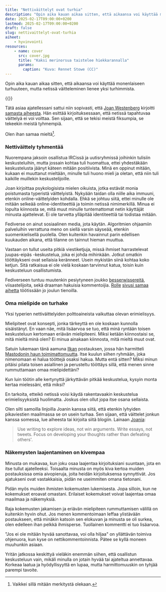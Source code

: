```yaml
---
title: "Nettiväittelyt ovat turhia"
description: "Opin aika kauan aikaa sitten, että aikaansa voi käyttää monenlaiseen turhuuteen, mutta netissä väitteleminen lienee yksi turhimmista."
date: 2025-02-17T09:00:00+0200
lastmod: 2025-02-17T09:00:00+0200
draft: false
slug: nettivaittelyt-ovat-turhia
aiheet:
    - hyvinvointi
resources:
    - name: cover
      src: cover.jpg
      title: "Kaksi merinorsua taistelee hiekkarannalla"
      params:
        caption: "Kuva: Rennet Stowe (CC)"
---
```

Opin aika kauan aikaa sitten, että aikaansa voi käyttää monenlaiseen turhuuteen, mutta netissä väitteleminen lienee yksi turhimmista.

<!--more-->

{{<cover>}}

Tätä asiaa ajatellessani sattui niin sopivasti, että [Joan Westenberg](https://mastodon.social/@Daojoan) kirjoitti [samasta aiheesta](https://www.joanwestenberg.com/you-will-never-win-an-argument-on-the-internet-heres-why/). Hän esittää kirjoituksessaan, että netissä tapahtuvaa väittelyä ei voi voittaa. Sen sijaan, että se tekisi meistä fiksumpia, se tekeekin meistä tyhmempiä.

Olen ihan samaa mieltä[^1].

### Nettiväittely tyhmentää

Nuorempana jaksoin osallistua IRCissä ja uutisryhmissä joihinkin tulisiin keskusteluihin, mutta jossain kohtaa tuli huomattua, ettei yhdestäkään keskustelusta jäänyt käteen mitään positiivista. Minä en oppinut mitään, kukaan ei muuttanut mieltään, minulle tuli huono mieli ja oletan, että niin tuli kaikille muillekin keskustelijoille.

Joan kirjoittaa psykologisista mielen oikuista, jotka estävät monia poistumasta typeristä väittelyistä. Nykyään taidan olla niille aika immuuni, etenkin online-väittelyiden kohdalla. Ehkä se johtuu siitä, ettei minulle ole mitään selkeää online-identiteettiä ja toimin netissä nimimerkillä. Minua ei lopulta kiinnosta se, mitä muut minulle tuntemattomat netin käyttäjät minusta ajattelevat. Ei ole tarvetta ylläpitää identiteettiä tai todistaa mitään.

Fediverse on ainut sosiaalinen media, jota käytän. Algoritmien ohjaamiin palveluihin verrattuna meno on siellä varsin säyseää, etenkin suomenkielisellä puolella. Olen kuitenkin havainnut parin edellisen kuukauden aikana, että tilanne on tainnut hieman muuttua.

Vastaan on tullut useita pitkiä viestiketjuja, missä ihmiset harrastelevat juupas-eipäs -keskustelua, joka ei johda mihinkään. Jotkut omatkin tööttäykseni ovat sellaisia keränneet. Usein mykistän siinä kohtaa koko ketjun. Sitä ratkaisua ei ole vielä koskaan tarvinnut katua, toisin kuin keskusteluun osallistumista.

Fediverseen tuntuu muutenkin pesiytyneen joukko [besserwissereitä](https://www.kielitoimistonsanakirja.fi/#/besserwisser), viisastelijoita, sekä draaman hakuisia kommentoijia. [Rolle](https://mementomori.social/@rolle) [sivusi samaa aihetta](https://mementomori.social/@rolle/113719158625203138) töötissään jo joulun tienoilla.

### Oma mielipide on turhake

Yksi typerien nettiväittelyiden polttoaineista vaikuttaa olevan erimielisyys.

Mielipiteet ovat konsepti, jonka tärkeyttä en ole koskaan kunnolla sisäistänyt. En vaan näe, mitä lisäarvoa se tuo, että minä ryntään toisen keskusteluun kertomaan eriävän mielipiteeni. Miksi ketään kiinnostaisi se, mitä mieltä minä olen? Ei minua ainakaan kiinnosta, mitä mieltä muut ovat.

Satuin lukemaan tänä aamuna [Ilkan](https://mementomori.social/@ikkeT) postauksen, jossa hän harmitteli [Mastodonin haun toimimattomuutta](https://mementomori.social/@ikkeT/114013037287019876). Itse kuulun siihen ryhmään, joka nimenomaan ei halua tööttejä osaksi hakua. Mutta entä sitten? Miksi minun pitäisi pilata toisen asiallinen ja perusteltu tööttäys sillä, että menen sinne rummuttamaan omaa mielipidettäni?

Kun luin töötin alle kertynyttä järkyttävän pitkää keskustelua, kysyin monta kertaa mielessäni, että miksi?

En tarkoita, etteikö netissä voisi käydä rakentavaakin keskustelua erimielisyyksistä huolimatta. Joskus olen ollut jopa itse osana sellaista.

Olen silti samoilla linjoilla Joanin kanssa siitä, että etenkin lyhyiden pikaviestien maailmassa se on usein turhaa. Sen sijaan, että väittelet jonkun kanssa somessa, lue aiheesta tai kirjoita siitä blogiin. Lainaan [Joania](https://www.joanwestenberg.com/you-will-never-win-an-argument-on-the-internet-heres-why/):

> Use writing to explore ideas, not win arguments. Write essays, not tweets. Focus on developing your thoughts rather than defeating others'.

### Näkemysten laajentaminen on kivempaa

Minusta on mukavaa, kun joku osaa laajentaa kirjoituksiani suuntaan, jota en itse tullut ajatelleeksi. Toisaalta minusta on myös kiva kertoa muiden postauksissa omia aivopieruja, joita heidän kirjoituksensa synnyttivät. Jos ajatukseni ovat vastakkaisia, pidän ne useimmiten omana tietonani.

Pidän myös muiden ihmisten kokemusten lukemisesta. Jopa silloin, kun ne kokemukset eroavat omastani. Erilaiset kokemukset voivat laajentaa omaa maailmaa ja näkemyksiä.

Raja kokemusten jakamisen ja eriävän mielipiteen rummuttamisen välillä on kuitenkin hyvin ohut. Jos menen kommentoimaan leffaa ylistävään postaukseen, että minäkin katsoin sen elokuvan ja minusta se oli surkea, olen edelleen ihan pelkkä ihmisperse. Tuollainen kommentti ei tuo lisäarvoa.

"Jos ei ole mitään hyvää sanottavaa, voi olla hiljaa" on yllättävän toimiva ohjenuora, kun kyse on nettikommentoinnista. Pätee se kyllä moneen muuhunkin asiaan.

Yritän jatkossa keskittyä vieläkin enemmän siihen, että osallistun keskusteluun vain, mikäli minulla on jotain hyvää tai ajateltua annettavaa. Korkeaa laatua ja hyödyllisyyttä en lupaa, mutta harmittomuuskin on tyhjää parempi tavoite.

[^1]: Vaikkei sillä mitään merkitystä olekaan.